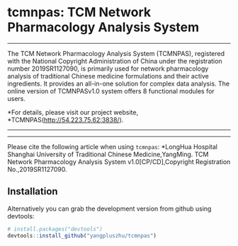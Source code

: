 # tcmnpas: TCM Network Pharmacology Analysis System

***
The TCM Network Pharmacology Analysis System (TCMNPAS), registered with the National Copyright Administration of China under the registration number 2019SR1127090, is primarily used for network pharmacology analysis of traditional Chinese medicine formulations and their active ingredients. It provides an all-in-one solution for complex data analysis. The online version of TCMNPASv1.0 system offers 8 functional modules for users.

*For details, please visit our project website,
*TCMNPAS(http://54.223.75.62:3838/).

-----
***
Please cite the following article when using `tcmnpas`:
*LongHua Hospital Shanghai University of Traditional Chinese Medicine,YangMing. TCM Network Pharmacology Analysis System v1.0[CP/CD],Copyright Registration No.,2019SR1127090.


## Installation
Alternatively you can grab the
development version from github using devtools:
``` r
# install.packages("devtools")
devtools::install_github("yangpluszhu/tcmnpas")
```
